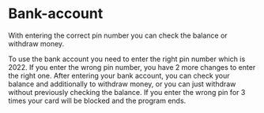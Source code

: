 # Bank-account
With entering the correct pin number you can check the balance or withdraw money.

To use the bank account you need to enter the right pin number which is 2022. If you enter the wrong pin number, you have 2 more changes to enter the right one. After entering your bank account, you can check your balance and additionally to withdraw money, or you can just withdraw without previously checking the balance. If you enter the wrong pin for 3 times your card will be blocked and the program ends.
